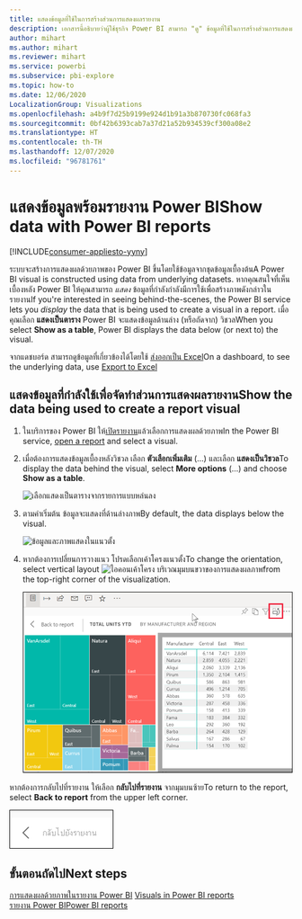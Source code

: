 ```yaml
---
title: แสดงข้อมูลที่ใช้ในการสร้างส่วนการแสดงผลรายงาน
description: เอกสารนี้อธิบายว่าผู้ใช้ธุรกิจ Power BI สามารถ "ดู" ข้อมูลที่ใช้ในการสร้างส่วนการแสดงผลรายงานได้อย่างไร
author: mihart
ms.author: mihart
ms.reviewer: mihart
ms.service: powerbi
ms.subservice: pbi-explore
ms.topic: how-to
ms.date: 12/06/2020
LocalizationGroup: Visualizations
ms.openlocfilehash: a4b9f7d25b9199e924d1b91a3b870730fc068fa3
ms.sourcegitcommit: 0bf42b6393cab7a37d21a52b934539cf300a08e2
ms.translationtype: HT
ms.contentlocale: th-TH
ms.lasthandoff: 12/07/2020
ms.locfileid: "96781761"
---
```

# <a name="show-data-with-power-bi-reports"></a><span data-ttu-id="8efa5-103">แสดงข้อมูลพร้อมรายงาน Power BI</span><span class="sxs-lookup"><span data-stu-id="8efa5-103">Show data with Power BI reports</span></span>

[!INCLUDE[consumer-appliesto-yyny](../includes/consumer-appliesto-yyny.md)]



<span data-ttu-id="8efa5-104">ระบบจะสร้างการแสดงผลด้วยภาพของ Power BI ขึ้นโดยใช้ข้อมูลจากชุดข้อมูลเบื้องต้น</span><span class="sxs-lookup"><span data-stu-id="8efa5-104">A Power BI visual is constructed using data from underlying datasets.</span></span> <span data-ttu-id="8efa5-105">หากคุณสนใจที่เห็นเบื้องหลัง Power BI ให้คุณสามารถ *แสดง* ข้อมูลที่กำลังกำลังมีการใช้เพื่อสร้างภาพดังกล่าวในรายงาน</span><span class="sxs-lookup"><span data-stu-id="8efa5-105">If you're interested in seeing behind-the-scenes, the Power BI service lets you *display* the data that is being used to create a visual in a report.</span></span> <span data-ttu-id="8efa5-106">เมื่อคุณเลือก **แสดงเป็นตาราง** Power BI จะแสดงข้อมูลด้านล่าง (หรือถัดจาก) วิชวล</span><span class="sxs-lookup"><span data-stu-id="8efa5-106">When you select **Show as a table**, Power BI displays the data below (or next to) the visual.</span></span>

<span data-ttu-id="8efa5-107">จากแดชบอร์ด สามารถดูข้อมูลที่เกี่ยวข้องได้โดยใช้ [ส่งออกเป็น Excel](end-user-export.md)</span><span class="sxs-lookup"><span data-stu-id="8efa5-107">On a dashboard, to see the underlying data, use [Export to Excel](end-user-export.md)</span></span>

## <a name="show-the-data-being-used-to-create-a-report-visual"></a><span data-ttu-id="8efa5-108">แสดงข้อมูลที่กำลังใช้เพื่อจัดทำส่วนการแสดงผลรายงาน</span><span class="sxs-lookup"><span data-stu-id="8efa5-108">Show the data being used to create a report visual</span></span>
1. <span data-ttu-id="8efa5-109">ในบริการของ Power BI ให้[เปิดรายงาน](end-user-report-open.md)แล้วเลือกการแสดงผลด้วยภาพ</span><span class="sxs-lookup"><span data-stu-id="8efa5-109">In the Power BI service, [open a report](end-user-report-open.md) and select a visual.</span></span>  
2. <span data-ttu-id="8efa5-110">เมื่อต้องการแสดงข้อมูลเบื้องหลังวิชวล เลือก **ตัวเลือกเพิ่มเติม** (...) และเลือก **แสดงเป็นวิชวล**</span><span class="sxs-lookup"><span data-stu-id="8efa5-110">To display the data behind the visual, select **More options** (...) and choose **Show as a table**.</span></span>
   
   ![เลือกแสดงเป็นตารางจากรายการแบบหล่นลง](./media/end-user-show-data/power-bi-show-data-vertical.png)
3. <span data-ttu-id="8efa5-112">ตามค่าเริ่มต้น ข้อมูลจะแสดงที่ด้านล่างภาพ</span><span class="sxs-lookup"><span data-stu-id="8efa5-112">By default, the data displays below the visual.</span></span>
   
   ![ข้อมูลและภาพแสดงในแนวตั้ง](./media/end-user-show-data/power-bi-show-data-table.png)

4. <span data-ttu-id="8efa5-114">หากต้องการเปลี่ยนการวางแนว โปรดเลือกเค้าโครงแนวตั้ง</span><span class="sxs-lookup"><span data-stu-id="8efa5-114">To change the orientation, select vertical layout</span></span> ![ไอคอนเค้าโครง](media/end-user-show-data/power-bi-vertical-icon-new.png) <span data-ttu-id="8efa5-116">บริเวณมุมบนขวาของการแสดงผลภาพ</span><span class="sxs-lookup"><span data-stu-id="8efa5-116">from the top-right corner of the visualization.</span></span>
   
   ![ภาพและข้อมูลแสดงในแนวนอน](./media/end-user-show-data/power-bi-show-horizontal.png)

<span data-ttu-id="8efa5-118">หากต้องการกลับไปที่รายงาน ให้เลือก **กลับไปที่รายงาน** จากมุมบนซ้าย</span><span class="sxs-lookup"><span data-stu-id="8efa5-118">To return to the report, select **Back to report** from the upper left corner.</span></span> 

   ![สกรีนช็อตที่แสดงลิงก์สำหรับกลับไปยังรายงาน](./media/end-user-show-data/power-bi-back.png)

## <a name="next-steps"></a><span data-ttu-id="8efa5-120">ขั้นตอนถัดไป</span><span class="sxs-lookup"><span data-stu-id="8efa5-120">Next steps</span></span>
<span data-ttu-id="8efa5-121">[การแสดงผลด้วยภาพในรายงาน Power BI](../visuals/power-bi-report-visualizations.md)  </span><span class="sxs-lookup"><span data-stu-id="8efa5-121">[Visuals in Power BI reports](../visuals/power-bi-report-visualizations.md)  </span></span>  
[<span data-ttu-id="8efa5-122">รายงาน Power BI</span><span class="sxs-lookup"><span data-stu-id="8efa5-122">Power BI reports</span></span>](end-user-reports.md)    
